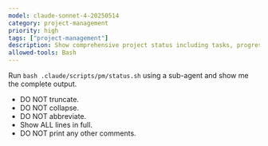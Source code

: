 ```yaml
---
model: claude-sonnet-4-20250514
category: project-management
priority: high
tags: ["project-management"]
description: Show comprehensive project status including tasks, progress, and metrics
allowed-tools: Bash
---
```


Run `bash .claude/scripts/pm/status.sh` using a sub-agent and show me the complete output.

- DO NOT truncate.
- DO NOT collapse.
- DO NOT abbreviate.
- Show ALL lines in full.
- DO NOT print any other comments.



